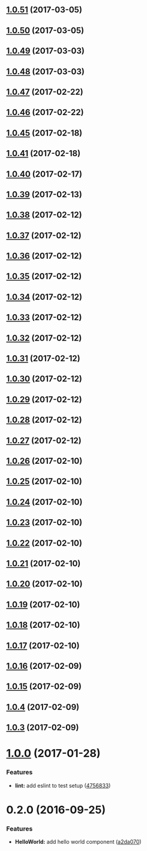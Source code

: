 <a name="1.0.51"></a>
## [1.0.51](https://github.com/taoxiang1995/tao-components/compare/1.0.3...v1.0.51) (2017-03-05)



<a name="1.0.50"></a>
## [1.0.50](https://github.com/taoxiang1995/tao-components/compare/1.0.3...v1.0.50) (2017-03-05)



<a name="1.0.49"></a>
## [1.0.49](https://github.com/taoxiang1995/tao-components/compare/1.0.3...v1.0.49) (2017-03-03)



<a name="1.0.48"></a>
## [1.0.48](https://github.com/taoxiang1995/tao-components/compare/1.0.3...v1.0.48) (2017-03-03)



<a name="1.0.47"></a>
## [1.0.47](https://github.com/taoxiang1995/tao-components/compare/1.0.3...v1.0.47) (2017-02-22)



<a name="1.0.46"></a>
## [1.0.46](https://github.com/taoxiang1995/tao-components/compare/1.0.3...v1.0.46) (2017-02-22)



<a name="1.0.45"></a>
## [1.0.45](https://github.com/taoxiang1995/tao-components/compare/1.0.3...v1.0.45) (2017-02-18)




<a name="1.0.41"></a>
## [1.0.41](https://github.com/taoxiang1995/tao-components/compare/1.0.3...v1.0.41) (2017-02-18)



<a name="1.0.40"></a>
## [1.0.40](https://github.com/taoxiang1995/tao-components/compare/1.0.3...v1.0.40) (2017-02-17)



<a name="1.0.39"></a>
## [1.0.39](https://github.com/taoxiang1995/tao-components/compare/1.0.3...v1.0.39) (2017-02-13)



<a name="1.0.38"></a>
## [1.0.38](https://github.com/taoxiang1995/tao-components/compare/1.0.3...v1.0.38) (2017-02-12)



<a name="1.0.37"></a>
## [1.0.37](https://github.com/taoxiang1995/tao-components/compare/1.0.3...v1.0.37) (2017-02-12)



<a name="1.0.36"></a>
## [1.0.36](https://github.com/taoxiang1995/tao-components/compare/1.0.3...v1.0.36) (2017-02-12)



<a name="1.0.35"></a>
## [1.0.35](https://github.com/taoxiang1995/tao-components/compare/1.0.3...v1.0.35) (2017-02-12)



<a name="1.0.34"></a>
## [1.0.34](https://github.com/taoxiang1995/tao-components/compare/1.0.3...v1.0.34) (2017-02-12)



<a name="1.0.33"></a>
## [1.0.33](https://github.com/taoxiang1995/tao-components/compare/1.0.3...v1.0.33) (2017-02-12)



<a name="1.0.32"></a>
## [1.0.32](https://github.com/taoxiang1995/tao-components/compare/1.0.3...v1.0.32) (2017-02-12)



<a name="1.0.31"></a>
## [1.0.31](https://github.com/taoxiang1995/tao-components/compare/1.0.3...v1.0.31) (2017-02-12)



<a name="1.0.30"></a>
## [1.0.30](https://github.com/taoxiang1995/tao-components/compare/1.0.3...v1.0.30) (2017-02-12)



<a name="1.0.29"></a>
## [1.0.29](https://github.com/taoxiang1995/tao-components/compare/1.0.3...v1.0.29) (2017-02-12)



<a name="1.0.28"></a>
## [1.0.28](https://github.com/taoxiang1995/tao-components/compare/1.0.3...v1.0.28) (2017-02-12)



<a name="1.0.27"></a>
## [1.0.27](https://github.com/taoxiang1995/tao-components/compare/1.0.3...v1.0.27) (2017-02-12)



<a name="1.0.26"></a>
## [1.0.26](https://github.com/taoxiang1995/tao-components/compare/1.0.3...v1.0.26) (2017-02-10)



<a name="1.0.25"></a>
## [1.0.25](https://github.com/taoxiang1995/tao-components/compare/1.0.3...v1.0.25) (2017-02-10)



<a name="1.0.24"></a>
## [1.0.24](https://github.com/taoxiang1995/tao-components/compare/1.0.3...v1.0.24) (2017-02-10)



<a name="1.0.23"></a>
## [1.0.23](https://github.com/taoxiang1995/tao-components/compare/1.0.3...v1.0.23) (2017-02-10)



<a name="1.0.22"></a>
## [1.0.22](https://github.com/taoxiang1995/tao-components/compare/1.0.3...v1.0.22) (2017-02-10)



<a name="1.0.21"></a>
## [1.0.21](https://github.com/taoxiang1995/tao-components/compare/1.0.3...v1.0.21) (2017-02-10)



<a name="1.0.20"></a>
## [1.0.20](https://github.com/taoxiang1995/tao-components/compare/1.0.3...v1.0.20) (2017-02-10)



<a name="1.0.19"></a>
## [1.0.19](https://github.com/taoxiang1995/tao-components/compare/1.0.3...v1.0.19) (2017-02-10)



<a name="1.0.18"></a>
## [1.0.18](https://github.com/taoxiang1995/tao-components/compare/1.0.3...v1.0.18) (2017-02-10)



<a name="1.0.17"></a>
## [1.0.17](https://github.com/taoxiang1995/tao-components/compare/1.0.3...v1.0.17) (2017-02-10)



<a name="1.0.16"></a>
## [1.0.16](https://github.com/taoxiang1995/tao-components/compare/1.0.3...v1.0.16) (2017-02-09)



<a name="1.0.15"></a>
## [1.0.15](https://github.com/taoxiang1995/tao-components/compare/1.0.3...v1.0.15) (2017-02-09)



<a name="1.0.4"></a>

## [1.0.4](https://github.com/taoxiang1995/tao-components/compare/1.0.1...v1.0.4) (2017-02-09)



<a name="1.0.3"></a>
## [1.0.3](https://github.com/taoxiang1995/tao-components/compare/1.0.1...v1.0.3) (2017-02-09)






<a name="1.0.0"></a>
# [1.0.0](https://github.com/reactstrap/component-template/compare/0.2.0...v1.0.0) (2017-01-28)


### Features

* **lint:** add eslint to test setup ([4756833](https://github.com/reactstrap/component-template/commit/4756833))



<a name="0.2.0"></a>
# 0.2.0 (2016-09-25)


### Features

* **HelloWorld:** add hello world component ([a2da070](https://github.com/reactstrap/component-template/commit/a2da070))



